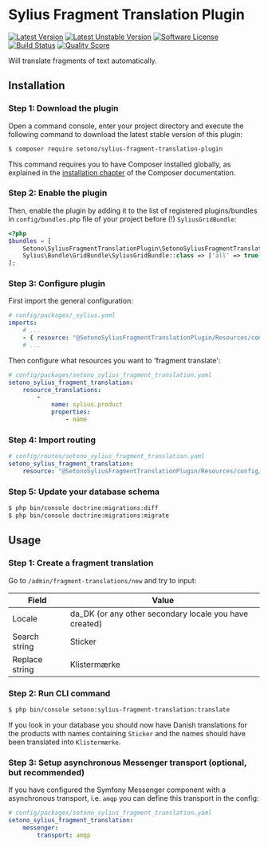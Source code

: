 # Sylius Fragment Translation Plugin

[![Latest Version][ico-version]][link-packagist]
[![Latest Unstable Version][ico-unstable-version]][link-packagist]
[![Software License][ico-license]](LICENSE)
[![Build Status][ico-travis]][link-travis]
[![Quality Score][ico-code-quality]][link-code-quality]

Will translate fragments of text automatically.

## Installation

### Step 1: Download the plugin

Open a command console, enter your project directory and execute the following command to download the latest stable version of this plugin:

```bash
$ composer require setono/sylius-fragment-translation-plugin
```

This command requires you to have Composer installed globally, as explained in the [installation chapter](https://getcomposer.org/doc/00-intro.md) of the Composer documentation.


### Step 2: Enable the plugin

Then, enable the plugin by adding it to the list of registered plugins/bundles
in `config/bundles.php` file of your project before (!) `SyliusGridBundle`:

```php
<?php
$bundles = [
    Setono\SyliusFragmentTranslationPlugin\SetonoSyliusFragmentTranslationPlugin::class => ['all' => true],
    Sylius\Bundle\GridBundle\SyliusGridBundle::class => ['all' => true],
];
```

### Step 3: Configure plugin

First import the general configuration:

```yaml
# config/packages/_sylius.yaml
imports:
    # ...
    - { resource: "@SetonoSyliusFragmentTranslationPlugin/Resources/config/app/config.yaml" }
    # ...
```

Then configure what resources you want to 'fragment translate':

```yaml
# config/packages/setono_sylius_fragment_translation.yaml
setono_sylius_fragment_translation:
    resource_translations:
        -
            name: sylius.product
            properties:
                - name
```

### Step 4: Import routing

```yaml
# config/routes/setono_sylius_fragment_translation.yaml
setono_sylius_fragment_translation:
    resource: "@SetonoSyliusFragmentTranslationPlugin/Resources/config/routing.yaml"
```

### Step 5: Update your database schema

```bash
$ php bin/console doctrine:migrations:diff
$ php bin/console doctrine:migrations:migrate
```

## Usage

### Step 1: Create a fragment translation
Go to `/admin/fragment-translations/new` and try to input:

| Field          | Value                                                  |
|----------------|--------------------------------------------------------|
| Locale         | da_DK (or any other secondary locale you have created) |
| Search string  | Sticker                                                |
| Replace string | Klistermærke                                           |


### Step 2: Run CLI command
```bash
$ php bin/console setono:sylius-fragment-translation:translate
```

If you look in your database you should now have Danish translations for the products with names containing `Sticker` and the names should have been translated into `Klistermærke`.

### Step 3: Setup asynchronous Messenger transport (optional, but recommended)
If you have configured the Symfony Messenger component with a asynchronous transport, i.e. `amqp` you can define this transport in the config:

```yaml
# config/packages/setono_sylius_fragment_translation.yaml
setono_sylius_fragment_translation:
    messenger:
        transport: amqp
``` 

[ico-version]: https://poser.pugx.org/setono/sylius-fragment-translation-plugin/v/stable
[ico-unstable-version]: https://poser.pugx.org/setono/sylius-fragment-translation-plugin/v/unstable
[ico-license]: https://poser.pugx.org/setono/sylius-fragment-translation-plugin/license
[ico-travis]: https://travis-ci.com/Setono/SyliusFragmentTranslationPlugin.svg?branch=master
[ico-code-quality]: https://img.shields.io/scrutinizer/g/Setono/SyliusFragmentTranslationPlugin.svg?style=flat-square

[link-packagist]: https://packagist.org/packages/setono/sylius-fragment-translation-plugin
[link-travis]: https://travis-ci.com/Setono/SyliusFragmentTranslationPlugin
[link-code-quality]: https://scrutinizer-ci.com/g/Setono/SyliusFragmentTranslationPlugin
